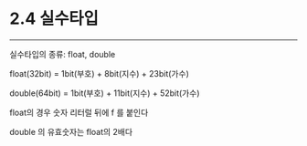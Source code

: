 # 2.4 실수타입

---

실수타입의 종류: float, double

float(32bit) = 1bit(부호) + 8bit(지수) + 23bit(가수)

double(64bit) = 1bit(부호) + 11bit(지수) + 52bit(가수)

float의 경우 숫자 리터럴 뒤에 f 를 붙인다

double 의 유효숫자는 float의 2배다